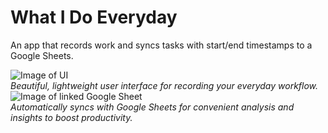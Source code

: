 # What I Do Everyday
An app that records work and syncs tasks with start/end timestamps to a Google Sheets.

![Image of UI](https://drive.google.com/uc?id=1nJwzjkgskGLOgCAJxs9KmE2QP-o-o7S0)
<br/>
*Beautiful, lightweight user interface for recording your everyday workflow.*
<br/>
![Image of linked Google Sheet](https://drive.google.com/uc?id=1SQ_pU44olxXpEH54vlpf0T1HlnQuVkFW)
<br/>
*Automatically syncs with Google Sheets for convenient analysis and insights to boost productivity.*
<br/>
